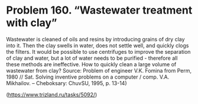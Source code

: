 # Problem 160. “Wastewater treatment with clay”

Wastewater is cleaned of oils and resins by introducing grains of dry clay into it. Then the clay swells in water, does not settle well, and quickly clogs the filters. It would be possible to use centrifuges to improve the separation of clay and water, but a lot of water needs to be purified - therefore all these methods are ineffective. How to quickly clean a large volume of wastewater from clay? Source: Problem of engineer V.K. Fomina from Perm, 1980 // Sat. Solving inventive problems on a computer / comp. V.A. Mikhailov. – Cheboksary: ​​ChuvSU, 1995, p. 13-14)

(https://www.trizland.ru/tasks/5092/)